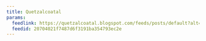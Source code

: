 ```yaml
---
title: Quetzalcoatal
params:
  feedlink: https://quetzalcoatal.blogspot.com/feeds/posts/default?alt=rss
  feedid: 20704021f7487d6f3191ba354793ec2e
---
```


